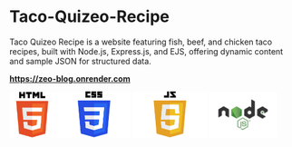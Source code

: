 # Taco-Quizeo-Recipe
Taco Quizeo Recipe is a website featuring fish, beef, and chicken taco recipes, built with Node.js, Express.js, and EJS, offering dynamic content and sample JSON for structured data.
 
<strong style="font-weight:bold; display:block; width:100%;">https://zeo-blog.onrender.com</strong>


<div style=" disply:flex; justify-content: center; margin: 0 auto">
<img src="HTML5_logo_and_wordmark.svg.png" alt="Description" width="80px" >
<img src="CSS-Logo.png" alt="Description" width="130px" >
<img src="JavaScript-Logo-2048x1280.png" alt="Description" width="130px" >
<img src="node_js.png" alt="Description" width="120px" >
</div>

